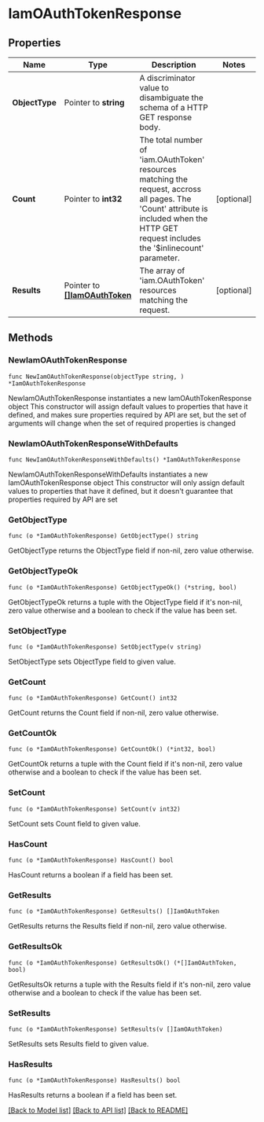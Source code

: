 # IamOAuthTokenResponse

## Properties

Name | Type | Description | Notes
------------ | ------------- | ------------- | -------------
**ObjectType** | Pointer to **string** | A discriminator value to disambiguate the schema of a HTTP GET response body. | 
**Count** | Pointer to **int32** | The total number of &#39;iam.OAuthToken&#39; resources matching the request, accross all pages. The &#39;Count&#39; attribute is included when the HTTP GET request includes the &#39;$inlinecount&#39; parameter. | [optional] 
**Results** | Pointer to [**[]IamOAuthToken**](iam.OAuthToken.md) | The array of &#39;iam.OAuthToken&#39; resources matching the request. | [optional] 

## Methods

### NewIamOAuthTokenResponse

`func NewIamOAuthTokenResponse(objectType string, ) *IamOAuthTokenResponse`

NewIamOAuthTokenResponse instantiates a new IamOAuthTokenResponse object
This constructor will assign default values to properties that have it defined,
and makes sure properties required by API are set, but the set of arguments
will change when the set of required properties is changed

### NewIamOAuthTokenResponseWithDefaults

`func NewIamOAuthTokenResponseWithDefaults() *IamOAuthTokenResponse`

NewIamOAuthTokenResponseWithDefaults instantiates a new IamOAuthTokenResponse object
This constructor will only assign default values to properties that have it defined,
but it doesn't guarantee that properties required by API are set

### GetObjectType

`func (o *IamOAuthTokenResponse) GetObjectType() string`

GetObjectType returns the ObjectType field if non-nil, zero value otherwise.

### GetObjectTypeOk

`func (o *IamOAuthTokenResponse) GetObjectTypeOk() (*string, bool)`

GetObjectTypeOk returns a tuple with the ObjectType field if it's non-nil, zero value otherwise
and a boolean to check if the value has been set.

### SetObjectType

`func (o *IamOAuthTokenResponse) SetObjectType(v string)`

SetObjectType sets ObjectType field to given value.


### GetCount

`func (o *IamOAuthTokenResponse) GetCount() int32`

GetCount returns the Count field if non-nil, zero value otherwise.

### GetCountOk

`func (o *IamOAuthTokenResponse) GetCountOk() (*int32, bool)`

GetCountOk returns a tuple with the Count field if it's non-nil, zero value otherwise
and a boolean to check if the value has been set.

### SetCount

`func (o *IamOAuthTokenResponse) SetCount(v int32)`

SetCount sets Count field to given value.

### HasCount

`func (o *IamOAuthTokenResponse) HasCount() bool`

HasCount returns a boolean if a field has been set.

### GetResults

`func (o *IamOAuthTokenResponse) GetResults() []IamOAuthToken`

GetResults returns the Results field if non-nil, zero value otherwise.

### GetResultsOk

`func (o *IamOAuthTokenResponse) GetResultsOk() (*[]IamOAuthToken, bool)`

GetResultsOk returns a tuple with the Results field if it's non-nil, zero value otherwise
and a boolean to check if the value has been set.

### SetResults

`func (o *IamOAuthTokenResponse) SetResults(v []IamOAuthToken)`

SetResults sets Results field to given value.

### HasResults

`func (o *IamOAuthTokenResponse) HasResults() bool`

HasResults returns a boolean if a field has been set.


[[Back to Model list]](../README.md#documentation-for-models) [[Back to API list]](../README.md#documentation-for-api-endpoints) [[Back to README]](../README.md)


